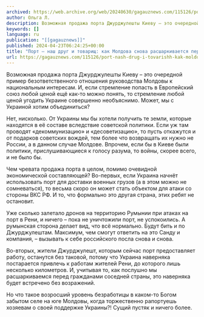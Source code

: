 ```yaml
---
archived: https://web.archive.org/web/20240630/gagauznews.com/115126/port-nash-drug-i-tovarishh-kak-moldova-snova-rassharkivaetsya-pered-ukrainoj.html
author: Ольга Л.
description: Возможная продажа порта Джурджулешты Киеву – это очередной пример безответственного отношения руководства Молдовы к национальным интересам. И, если стремление попасть в Европейский союз любой ценой ещё как-то можно понять, то стремление любой ценой угодить Украине совершенно необъяснимо. Может, мы с Украиной хотим объединиться? Нет, нисколько. От Украины мы бы хотели получить те земли, которые находятся в её составе вследствие советской политики. Если уж там проводят «декоммунизацию» и «десоветизацию», то пусть откажутся и от подарков советских вождей, тем более что возвращать их нужно не России, а в данном случае Молдове. Впрочем, если бы в Киеве были политики, прислушивающиеся к голосу разума, […]
keywords: []
language: ru
publication: "[[gagauznews]]"
published: 2024-04-23T06:24:25+00:00
title: "Порт – наш друг и товарищ: как Молдова снова расшаркивается перед Украиной"
url: https://gagauznews.com/115126/port-nash-drug-i-tovarishh-kak-moldova-snova-rassharkivaetsya-pered-ukrainoj.html
---
```


Возможная продажа порта Джурджулешты Киеву – это очередной пример безответственного отношения руководства Молдовы к национальным интересам. И, если стремление попасть в Европейский союз любой ценой ещё как-то можно понять, то стремление любой ценой угодить Украине совершенно необъяснимо. Может, мы с Украиной хотим объединиться?

Нет, нисколько. От Украины мы бы хотели получить те земли, которые находятся в её составе вследствие советской политики. Если уж там проводят «декоммунизацию» и «десоветизацию», то пусть откажутся и от подарков советских вождей, тем более что возвращать их нужно не России, а в данном случае Молдове. Впрочем, если бы в Киеве были политики, прислушивающиеся к голосу разума, то войны, скорее всего, и не было бы.

Чем чревата продажа порта в целом, помимо очевидной экономической составляющей? Во-первых, если Украина начнёт использовать порт для доставки военных грузов (а в этом можно не сомневаться), то весьма скоро он может стать объектом для атаки со стороны ВКС РФ. И то, что формально это другая страна, этих ребят не остановит.

Уже сколько залетало дронов на территорию Румынии при атаках на порт в Рени, и ничего – пока не уничтожили порт, не успокоились. А румынская сторона делает вид, что всё нормально. Будут бить и по Джурджулештам. Максимум, чем смогут ответить на это Санду и компания, – вызывать к себе российского посла снова и снова.

Во-вторых, жители Джурджулешт, которым сейчас порт предоставляет работу, останутся без таковой, потому что Украина наверняка постарается привлечь к работам жителей Рени, до которого лишь несколько километров. И, учитывая то, как послушно мы расшаркиваемся перед гражданами соседней страны, это наверняка будет встречено без возражений.

Но что такое возросший уровень безработицы в каком-то Богом забытом селе на юге Молдовы, когда торжественно рапортуешь хозяевам о своей поддержке Украины?! Сущий пустяк и ничего более.